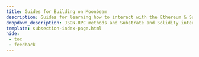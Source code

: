 ```yaml
---
title: Guides for Building on Moonbeam
description: Guides for learning how to interact with the Ethereum & Substrate APIs to deploy, verify, and interact with contracts, and build DApps on Moonbeam. 
dropdown_description: JSON-RPC methods and Substrate and Solidity interfaces
template: subsection-index-page.html
hide: 
 - toc
 - feedback
---
```


